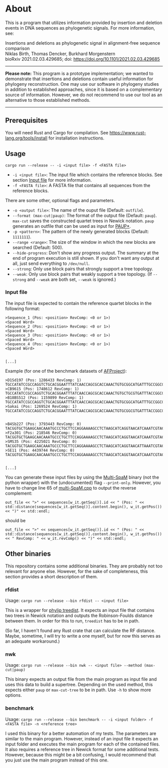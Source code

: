 # About

This is a program that utilizes information provided by insertion and deletion events in DNA sequences as phylogenetic signals. For more information, see:

Insertions and deletions as phylogenetic signal in alignment-free sequence comparison  
Niklas Birth, Thomas Dencker, Burkhard Morgenstern  
bioRxiv 2021.02.03.429685; doi: https://doi.org/10.1101/2021.02.03.429685

---
**Please note:** This program is a prototype implementation; we wanted to demonstrate that insertions and deletions contain useful information for phylogeny reconstruction. One may use our software in phylogeny studies in addition to established approaches, since it is based on a complementary source of information. However, we do not recommend to use our tool as an alternative to those established methods.

---
## Prerequisites

You will need Rust and Cargo for compilation. See https://www.rust-lang.org/tools/install for installation instructions.

## Usage

```
cargo run --release -- -i <input file> -f <FASTA file>
```

- `-i <input file>`: The input file which contains the reference blocks. See section [Input file](#Input-file) for more information.
- `-f <FASTA file>`: A FASTA file that contains all sequences from the reference blocks.

There are some other, optional flags and parameters.

- `-o <output file>`: The name of the ouput file (Default: `outfile`).
- `--format (max-cut|paup)`: The format of the output file (Default: `paup`). `max-cut` saves the constructed quartet trees in Newick notation. `paup` generates an outfile that can be used as input for [PAUP*](https://paup.phylosolutions.com). 
- `-p <pattern>`: The pattern of the newly generated blocks (Default: `1111111`).
- `--range <range>`: The size of the window in which the new blocks are searched (Default: 500).
- `--hide-progress`: Don't show any progress output. The summary at the end of program execution is still shown. If you don't want any output at all, just send everything to `/dev/null`.
- `--strong`: Only use block pairs that strongly support a tree topology.
- `--weak`: Only use block pairs that weakly support a tree topology. (If `--strong` and `--weak` are both set, `--weak` is ignored.)

### Input file

The input file is expected to contain the reference quartet blocks in the following format:

```
>Sequence_1 (Pos: <position> RevComp: <0 or 1>)
<Spaced Word>
>Sequence_2 (Pos: <position> RevComp: <0 or 1>)
<Spaced Word>
>Sequence_3 (Pos: <position> RevComp: <0 or 1>)
<Spaced Word>
>Sequence_4 (Pos: <position> RevComp: <0 or 1>)
<Spaced Word>


[...]
```

Example (for one of the benchmark datasets of [AFProject](http://afproject.org)):

```
>D1Sd197 (Pos: 1286433 RevComp: 1)
TGCCATATCCGCCAGGTCTGCACGGAATTTATCAACCAGCGCACCAAACTGTGCGGCATGATTTGCCGGCGTACCGCCAAAATCAAATTCCCCCTGCATCCACACCACGG
>CB9615 (Pos: 1748612 RevComp: 1)
TGCCATATCCGCCAGGTCTGCACGGAATTTATCAACCAGCGCACCAAACTGTGCTGCGTGATTTACCGGCGTACCGCCAAAATCAAATTCCCCCTGCATCCACACCACGG
>B18BS512 (Pos: 1159899 RevComp: 1)
TGCCATATCCGCCAGGTCTGCACGGAATTTATCAACCAGCGCACCAAACTGTGCGGCATGATTTGCCGGCGTACCGCCAAAATCAAATTCCCCCTGCATCCACACCACGG
>Sakai (Pos: 1269524 RevComp: 1)
TGCCATATCCGCCAGGTCTGCACGGAATTTATCAACCAGCGCACCAAACTGTGCGGCGTGATTTACCGGCGTACCGCCAAAATCAAATTCCCCCTGCATCCACACCACGG


>B4Sb227 (Pos: 3793443 RevComp: 0)
TACGGTGCTGAAGCAACAAATGCCCTGCTTCCAGGAAAAGCCTCTAAGCATCAGGTAACATCAAATCGTACCCCAAACCGACACAGGTGGTCAGGTAGAGAATACCAAGG
>F2a301 (Pos: 218546 RevComp: 0)
TACGGTGCTGAAGCAACAAATGCCCTGCTTCCAGGAAAAGCCTCTAAGCATCAGGTAACATCAAATCGTACCCCAAACCGACACAGGTGGTCAGGTAGAGAATACCAAGG
>SMS35 (Pos: 4225021 RevComp: 0)
TACGGTGCTGAAGCAACAAATGCCCTGCTTCCAGGAAAAGCCTCTAAGCATCAGGTAACATTAAATCGTACCCCAAACCGACACAGGTGGTCAGGTAGAGAATACCAAGG
>SE11 (Pos: 4439744 RevComp: 0)
TACGGTGCTGAAGCAACAAATGCCCTGCTTCCAGGAAAAGCCTCTAAGCATCAGGTAACATCAAATCGTACCCCAAACCGACACAGGTGGTCAGGTAGAGAATACCAAGG


[...]
```

You can generate these input files by using the [Multi-SpaM](https://github.com/tdencker/Multi-SpaM) binary (not the python wrapper) with the (undocumented) flag `--print-only`. However, you have to change line 65 of [multi-SpaM.cpp](https://github.com/tdencker/multi-SpaM/blob/3230d3f586bc617f71a289813cf28624a0222046/src/multi-SpaM.cpp#L65) to output the reverse complement:

```
out_file << ">" << sequences[w_it.getSeq()].id << " (Pos: " << std::distance(sequences[w_it.getSeq()].content.begin(), w_it.getPos()) << ")" << std::endl;
```

should be

```
out_file << ">" << sequences[w_it.getSeq()].id << " (Pos: " << std::distance(sequences[w_it.getSeq()].content.begin(), w_it.getPos()) << " RevComp: " << w_it.revComp() << ")" << std::endl;
```

## Other binaries

This repository contains some additional binaries. They are probably not too relevant for anyone else. However, for the sake of completeness, this section provides a short description of them.

### rfdist

Usage: `cargo run --release --bin rfdist -- <input file>`

This is a wrapper for [phylip treedist](https://evolution.genetics.washington.edu/phylip/doc/treedist.html). It expects an input file that contains two trees in Newick notation and outputs the Robinson-Foulds distance between them. In order for this to run, `treedist` has to be in path.

(So far, I haven't found any Rust crate that can calculate the RF distance. Maybe, sometime, I will try to write a one myself, but for now this serves as an adequate workaround.)

### nwk

Usage: `cargo run --release --bin nwk -- <input file> --method (max-cut|paup)`

This binary expects an output file from the main program as input file and uses this data to build a supertree. Depending on the used method, this expects either `paup` or `max-cut-tree` to be in path. Use `-h` to show more options.

### benchmark

Usage: `cargo run --release --bin benchmark -- -i <input folder> -f <FASTA file> -n <reference tree>`

I used this binary for a better automation of my tests. The parameters are similar to the main program. However, instead of an input file it expects an input folder and executes the main program for each of the contained files. It also requires a reference tree in Newick format for some additional tests. However, because this might be a bit confusing, I would recommend that you just use the main program instead of this one. 
